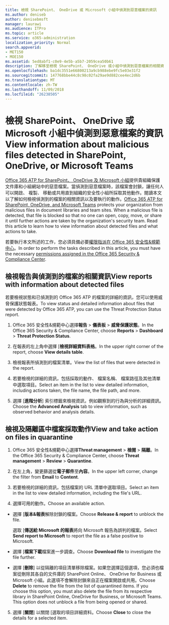 ```yaml
---
title: 檢視 SharePoint、 OneDrive 或 Microsoft 小組中偵測到惡意檔案的資訊
ms.author: deniseb
author: denisebmsft
manager: laurawi
ms.audience: ITPro
ms.topic: article
ms.service: o365-administration
localization_priority: Normal
search.appverid:
- MET150
- MOE150
ms.assetid: 5ed8abf1-c0e9-4e5b-a5b7-2059cea50b61
description: 了解移至檢視 SharePoint、 OneDrive 或小組中偵測到惡意檔案的相關資訊的位置以及如何將這些檔案採取動作。
ms.openlocfilehash: ba1dc3551e66800213a9cb988ebe9fc5e03e31f2
ms.sourcegitcommit: 147768bbe44c8c98c02fa29ae9d882cee4ec2d6b
ms.translationtype: MT
ms.contentlocale: zh-TW
ms.lasthandoff: 11/09/2018
ms.locfileid: "26238505"
---
```

# <a name="view-information-about-malicious-files-detected-in-sharepoint-onedrive-or-microsoft-teams"></a><span data-ttu-id="f0dad-103">檢視 SharePoint、 OneDrive 或 Microsoft 小組中偵測到惡意檔案的資訊</span><span class="sxs-lookup"><span data-stu-id="f0dad-103">View information about malicious files detected in SharePoint, OneDrive, or Microsoft Teams</span></span>

<span data-ttu-id="f0dad-p101">[Office 365 ATP for SharePoint、 OneDrive 及 Microsoft 小組](atp-for-spo-odb-and-teams.md)提供貴組織保護文件庫和小組網站中的惡意檔案。當偵測到惡意檔案時，該檔案會封鎖，讓任何人可以開啟、 複製、 移動或共用直到組織的安全性小組所採取其他動作。閱讀本文以了解如何檢視偵測到的檔案的相關資訊以及要執行的動作。</span><span class="sxs-lookup"><span data-stu-id="f0dad-p101">[Office 365 ATP for SharePoint, OneDrive, and Microsoft Teams](atp-for-spo-odb-and-teams.md) protects your organization from malicious files in document libraries and team sites. When a malicious file is detected, that file is blocked so that no one can open, copy, move, or share it until further actions are taken by the organization's security team. Read this article to learn how to view information about detected files and what actions to take.</span></span> 

<span data-ttu-id="f0dad-107">若要執行本文所述的工作，您必須具備必要[權限指派在 Office 365 安全性&amp;規範中心](permissions-in-the-security-and-compliance-center.md)。</span><span class="sxs-lookup"><span data-stu-id="f0dad-107">In order to perform the tasks described in this article, you must have the necessary [permissions assigned in the Office 365 Security &amp; Compliance Center](permissions-in-the-security-and-compliance-center.md).</span></span> 
  
## <a name="view-reports-with-information-about-detected-files"></a><span data-ttu-id="f0dad-108">檢視報告與偵測到的檔案的相關資訊</span><span class="sxs-lookup"><span data-stu-id="f0dad-108">View reports with information about detected files</span></span>

<span data-ttu-id="f0dad-109">若要檢視狀態和已偵測到的 Office 365 ATP 的檔案的詳細的資訊，您可以使用威脅保護狀態報表。</span><span class="sxs-lookup"><span data-stu-id="f0dad-109">To view status and detailed information about files that were detected by Office 365 ATP, you can use the Threat Protection Status report.</span></span>
  
1. <span data-ttu-id="f0dad-110">Office 365 安全性&amp;規範中心選擇**報告** \> **儀表板** \> **威脅保護狀態**。</span><span class="sxs-lookup"><span data-stu-id="f0dad-110">In the Office 365 Security &amp; Compliance Center, choose **Reports** \> **Dashboard** \> **Threat Protection Status**.</span></span>
    
2. <span data-ttu-id="f0dad-111">在報表的左上角中選擇 [**檢視詳細資料表格**。</span><span class="sxs-lookup"><span data-stu-id="f0dad-111">In the upper right corner of the report, choose **View details table**.</span></span>
    
3. <span data-ttu-id="f0dad-112">檢視報表所偵測到的檔案清單。</span><span class="sxs-lookup"><span data-stu-id="f0dad-112">View the list of files that were detected in the report.</span></span>
    
4. <span data-ttu-id="f0dad-113">若要檢視的詳細的資訊，包括採取的動作、 檔案名稱、 檔案路徑及其他清單中選取項目。</span><span class="sxs-lookup"><span data-stu-id="f0dad-113">Select an item in the list to view detailed information, including actions taken, the file name, the file path, and more.</span></span>
    
5. <span data-ttu-id="f0dad-114">選擇 [**進階分析**] 索引標籤來檢視資訊，例如觀察到的行為與分析的詳細資訊。</span><span class="sxs-lookup"><span data-stu-id="f0dad-114">Choose the **Advanced Analysis** tab to view information, such as observed behavior and analysis details.</span></span> 
  
## <a name="view-and-take-action-on-files-in-quarantine"></a><span data-ttu-id="f0dad-115">檢視及隔離區中檔案採取動作</span><span class="sxs-lookup"><span data-stu-id="f0dad-115">View and take action on files in quarantine</span></span>

1. <span data-ttu-id="f0dad-116">Office 365 安全性&amp;規範中心選擇**Threat management** \> **檢閱** \> **隔離**。</span><span class="sxs-lookup"><span data-stu-id="f0dad-116">In the Office 365 Security &amp; Compliance Center, choose **Threat management** \> **Review** \> **Quarantine**.</span></span>
    
2. <span data-ttu-id="f0dad-117">在左上角，變更篩選從**電子郵件**至**內容**。</span><span class="sxs-lookup"><span data-stu-id="f0dad-117">In the upper left corner, change the filter from **Email** to **Content**.</span></span>
    
3. <span data-ttu-id="f0dad-118">若要檢視的詳細的資訊，包括檔案的 URL 清單中選取項目。</span><span class="sxs-lookup"><span data-stu-id="f0dad-118">Select an item in the list to view detailed information, including the file's URL.</span></span>
    
4. <span data-ttu-id="f0dad-119">選擇可用的動作。</span><span class="sxs-lookup"><span data-stu-id="f0dad-119">Choose an available action.</span></span>
    
  - <span data-ttu-id="f0dad-120">選擇 [**版本&amp;報表**解除封鎖的檔案。</span><span class="sxs-lookup"><span data-stu-id="f0dad-120">Choose **Release &amp; report** to unblock the file.</span></span> 
    
    <span data-ttu-id="f0dad-121">選取 [**傳送給 Microsoft 的報表**將向 Microsoft 報告為誤判的檔案。</span><span class="sxs-lookup"><span data-stu-id="f0dad-121">Select **Send report to Microsoft** to report the file as a false positive to Microsoft.</span></span> 
    
  - <span data-ttu-id="f0dad-122">選擇 [**檔案下載**檔案進一步調查。</span><span class="sxs-lookup"><span data-stu-id="f0dad-122">Choose **Download file** to investigate the file further.</span></span> 
    
  - <span data-ttu-id="f0dad-p102">選擇 [**刪除**] 以從隔離的項目清單移除檔案。如果您選擇這個選項，您必須也檔案從刪除其各自的文件庫的 SharePoint Online、 OneDrive for Business 或 Microsoft 小組。此選項不會解除封鎖來自正在檔案開啟或共用。</span><span class="sxs-lookup"><span data-stu-id="f0dad-p102">Choose **Delete** to remove the file from the list of quarantined items. If you choose this option, you must also delete the file from its respective library in SharePoint Online, OneDrive for Business, or Microsoft Teams. This option does not unblock a file from being opened or shared.</span></span> 
    
5. <span data-ttu-id="f0dad-126">選擇 [**關閉**] 以關閉 [選取的項目詳細資料。</span><span class="sxs-lookup"><span data-stu-id="f0dad-126">Choose **Close** to close the details for a selected item.</span></span> 
  
  

